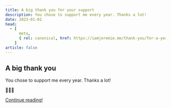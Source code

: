 ```yaml
---
title: A big thank you for your support
description: You chose to support me every year. Thanks a lot!
date: 2023-01-01
head:
  - [
      meta,
      { rel: canonical, href: https://iamjeremie.me/thank-you/for-a-year/ },
    ]
article: false
---
```


## A big thank you

You chose to support me every year. Thanks a lot!

💖💖💖

[Continue reading!](../article)
